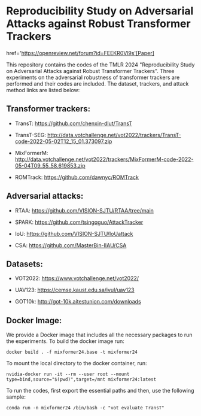 # Reproducibility Study on Adversarial Attacks against Robust Transformer Trackers

href='https://openreview.net/forum?id=FEEKR0Vl9s'[Paper]

This repository contains the codes of the TMLR 2024 "Reproducibility Study on Adversarial Attacks against Robust Transformer Trackers". Three experiments on the adversarial robustness of transformer trackers are performed and their codes are included. The dataset, trackers, and attack method links are listed below: 

## Transformer trackers:

+ TransT: https://github.com/chenxin-dlut/TransT

+ TransT-SEG: http://data.votchallenge.net/vot2022/trackers/TransT-code-2022-05-02T12_15_01.373097.zip

+ MixFormerM: http://data.votchallenge.net/vot2022/trackers/MixFormerM-code-2022-05-04T09_55_58.619853.zip

+ ROMTrack: https://github.com/dawnyc/ROMTrack 


## Adversarial attacks:

+ RTAA: https://github.com/VISION-SJTU/RTAA/tree/main

+ SPARK: https://github.com/tsingqguo/AttackTracker

+ IoU: https://github.com/VISION-SJTU/IoUattack

+ CSA: https://github.com/MasterBin-IIAU/CSA


## Datasets:

+ VOT2022: https://www.votchallenge.net/vot2022/

+ UAV123: https://cemse.kaust.edu.sa/ivul/uav123

+ GOT10k: http://got-10k.aitestunion.com/downloads

## Docker Image:

We provide a Docker image that includes all the necessary packages to run the experiments. To build the docker image run:

```
docker build . -f mixformer24.base -t mixformer24
```

To mount the local directory to the docker container, run:

```
nvidia-docker run -it --rm --user root --mount type=bind,source="$(pwd)",target=/mnt mixformer24:latest
```

To run the codes, first export the essential paths and then, use the following sample:

```
conda run -n mixformer24 /bin/bash -c "vot evaluate TransT"
```

